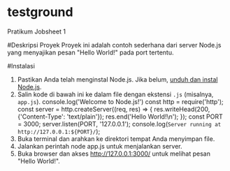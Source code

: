 # testground
Pratikum Jobsheet 1

#Deskripsi Proyek
Proyek ini adalah contoh sederhana dari server Node.js yang menyajikan pesan "Hello World!" pada port tertentu.

#Instalasi
1)	Pastikan Anda telah menginstal Node.js. Jika belum, [unduh dan instal Node.js](https://nodejs.org/).
2)	Salin kode di bawah ini ke dalam file dengan ekstensi `.js` (misalnya, `app.js`).
console.log('Welcome to Node.js!')
const http = require('http');
const server = http.createServer((req, res) => {
res.writeHead(200, {'Content-Type': 'text/plain'});
res.end('Hello World!\n');
});
const PORT = 3000;
server.listen(PORT, '127.0.0.1');
console.log(`Server running at http://127.0.0.1:${PORT}/`);
3)	Buka terminal dan arahkan ke direktori tempat Anda menyimpan file.
4)	Jalankan perintah node app.js untuk menjalankan server.
5)	Buka browser dan akses http://127.0.0.1:3000/ untuk melihat pesan "Hello World!".

